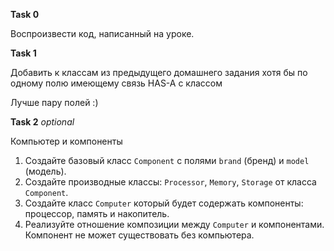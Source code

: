 **Task 0** 

Воспроизвести код, написанный на уроке.


**Task 1**

Добавить к классам из предыдущего домашнего задания хотя бы по одному полю имеющему связь HAS-A с классом

Лучше пару полей :)

**Task 2** _optional_

Компьютер и компоненты

1. Создайте базовый класс `Component` с полями `brand` (бренд) и `model` (модель).
2. Создайте производные классы: `Processor`, `Memory`, `Storage` от класса `Component`.
3. Создайте класс `Computer` который будет содержать компоненты: процессор, память и накопитель.
4. Реализуйте отношение композиции между `Computer` и компонентами. Компонент не может существовать без компьютера.
















